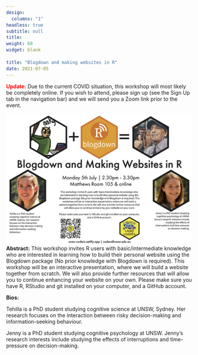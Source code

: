 ```yaml
---
design:
  columns: "1"
headless: true
subtitle: null
title: 
weight: 60
widget: blank

title: "Blogdown and making websites in R"
date: 2021-07-05
---
```

<span style="color: red;">**Update:**</span>
Due to the current COVID situation, this workshop will most likely be completely online. If you wish to attend, please sign up (see the Sign Up tab in the navigation bar) and we will send you a Zoom link prior to the event. 


<img src="blogdown.png" width=1000 style = "margin-left: 0px; margin-right: 0px; float:right;" >




**Abstract:**
This workshop invites R users with basic/intermediate knowledge who are interested in learning how to build their personal website using the Blogdown package (No prior knowledge with Blogdown is required). This workshop will be an interactive presentation, where we will build a website together from scratch. We will also provide further resources that will allow you to continue enhancing your website on your own.
Please make sure you have R, RStudio and git installed on your computer, and a GitHub account.

**Bios:** 

Tehilla is a PhD student studying cognitive science at UNSW, Sydney. Her research focuses on the interaction between risky decision-making and information-seeking behaviour.

Jenny is a PhD student studying cognitive psychology at UNSW. Jenny’s research interests include studying the effects of interruptions and time-pressure on decision-making.
